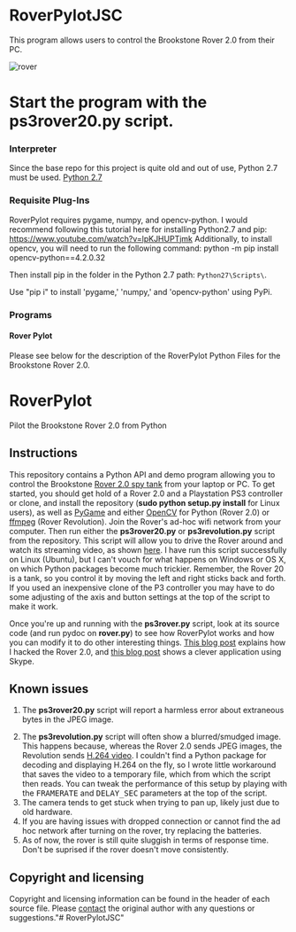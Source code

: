 # RoverPylotJSC
This program allows users to control the Brookstone Rover 2.0 from their PC.

![rover](https://user-images.githubusercontent.com/44561221/169404097-fadc85a7-acec-4d48-b8c7-b232264bc758.jpg)

# Start the program with the ps3rover20.py script.


### Interpreter
Since the base repo for this project is quite old and out of use, Python 2.7 must be used.
[Python 2.7](https://www.python.org/download/releases/2.7/)


### Requisite Plug-Ins
RoverPylot requires pygame, numpy, and opencv-python. 
I would recommend following this tutorial here for installing Python2.7 and pip: https://www.youtube.com/watch?v=lpKJHUPTjmk
Additionally, to install opencv, you will need to run the following command: python -m pip install opencv-python==4.2.0.32

Then install pip in the folder in the Python 2.7 path: `Python27\Scripts\`.

Use "pip i" to install 'pygame,' 'numpy,' and 'opencv-python' using PyPi.
 
### Programs
#### Rover Pylot
Please see below for the description of the RoverPylot Python Files for the Brookstone Rover 2.0.

RoverPylot
==========

Pilot the Brookstone Rover 2.0 from Python

<h2>Instructions</h2>

This repository contains a Python API and demo
program allowing you to control the Brookstone 
<a href="http://www.amazon.com/Rover-2-0-App-Controlled-Wireless-Tank/dp/B0093285XK">
Rover 2.0 spy tank</a> from your laptop or PC. To get started, you should
get hold of a 
Rover 2.0 and a Playstation PS3 controller or clone, and install the repository
(<b>sudo python setup.py install</b> for Linux users), as well as
<a href="http://pygame.org/news.html">PyGame</a> and either <a href="http://opencv.org/">OpenCV</a> for Python
(Rover 2.0) or <a href="https://www.ffmpeg.org/">ffmpeg</a> (Rover Revolution). 
Join the Rover's ad-hoc wifi network from your computer.
Then run either the <b>ps3rover20.py</b> or <b>ps3revolution.py</b> script from the repository.  This script will
allow you to drive the Rover around and watch its streaming video, as shown
<a href="http://www.youtube.com/watch?v=AsRleC1ediU">here</a>.  I have
run this script successfully on Linux (Ubuntu),
but I can't vouch for what happens on Windows or OS X, on which Python packages
become much trickier. Remember, the Rover 20 is a tank, so you
control it by moving the left and right sticks back and forth. If you used an inexpensive clone of the
P3 controller you may have to do some adjusting of
the axis and button settings at the top of the script to make it work.





Once you're up and running with the <b>ps3rover.py</b> script, look at its 
source code (and run pydoc on <b>rover.py</b>) to see how RoverPylot works and
how you can modify it to do other interesting things.
<a href="http://isgroupblog.blogspot.com/2013/09/how-i-hacked-brookstone-rover-20.html">
This blog post</a> explains how I hacked the Rover 2.0, and 
<a href="http://mas802.wordpress.com/2014/04/01/brookstone-rover-2-0-skype-client/">
this blog post</a> shows a clever application using Skype.


<h2>Known issues</h2>



<ol>

<li> The  <b>ps3rover20.py</b> script will report a harmless error about extraneous bytes in the JPEG image.
<p>
<li> The  <b>ps3revolution.py</b> script will often show a blurred/smudged image. This happens because, whereas
the Rover 2.0 sends JPEG images, the Revolution sends <a href="http://en.wikipedia.org/wiki/H.264/MPEG-4_AVC">H.264 video</a>.
I couldn't find a Python package for decoding and displaying H.264 on the fly, so I wrote little workaround that 
saves the video to a temporary file, which
from which the script then reads.  You can tweak the performance of this setup by playing with the <tt>FRAMERATE</tt>
and <tt>DELAY_SEC</tt> parameters at the top of the script.
<li> The camera tends to get stuck when trying to pan up, likely just due to old hardware.
<li> If you are having issues with dropped connection or cannot find the ad hoc network after turning on the rover, try replacing the batteries.
<li> As of now, the rover is still quite sluggish in terms of response time. Don't be suprised if the rover doesn't move consistently. 
</ol>



<h2>Copyright and licensing</h2>

Copyright and licensing information can be found in the header of each source file. 
Please <a href="mailto:simon.d.levy@gmail.com">contact</a> the original author with any questions or 
suggestions."# RoverPylotJSC" 

